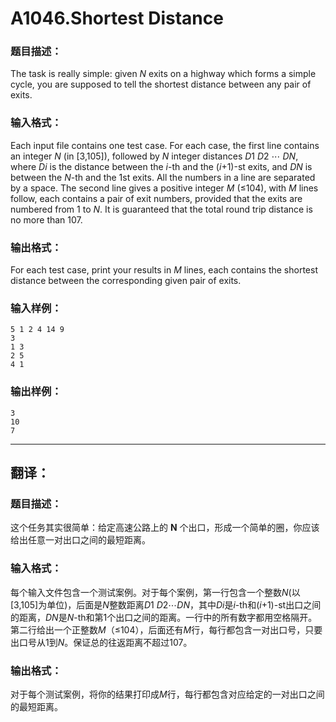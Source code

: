 # A1046.Shortest Distance

### 题目描述：

The task is really simple: given *N* exits on a highway which forms a simple cycle, you are supposed to tell the shortest distance between any pair of exits.

### 输入格式：

Each input file contains one test case. For each case, the first line contains an integer *N* (in [3,105]), followed by *N* integer distances *D*1 *D*2 ⋯ *DN*, where *Di* is the distance between the *i*-th and the (*i*+1)-st exits, and *DN* is between the *N*-th and the 1st exits. All the numbers in a line are separated by a space. The second line gives a positive integer *M* (≤104), with *M* lines follow, each contains a pair of exit numbers, provided that the exits are numbered from 1 to *N*. It is guaranteed that the total round trip distance is no more than 107.

### 输出格式：

For each test case, print your results in *M* lines, each contains the shortest distance between the corresponding given pair of exits.

### 输入样例：

```in
5 1 2 4 14 9
3
1 3
2 5
4 1
```

### 输出样例：

```out
3
10
7
```

---

## 翻译：

### 题目描述：

这个任务其实很简单：给定高速公路上的 **N** 个出口，形成一个简单的圈，你应该给出任意一对出口之间的最短距离。

### 输入格式：

每个输入文件包含一个测试案例。对于每个案例，第一行包含一个整数*N*(以[3,105]为单位)，后面是*N*整数距离*D*1 *D*2⋯*DN*，其中*Di*是*i*-th和(*i*+1)-st出口之间的距离，*DN*是*N*-th和第1个出口之间的距离。一行中的所有数字都用空格隔开。第二行给出一个正整数*M*（≤104），后面还有*M*行，每行都包含一对出口号，只要出口号从1到*N*。保证总的往返距离不超过107。

### 输出格式：

对于每个测试案例，将你的结果打印成*M*行，每行都包含对应给定的一对出口之间的最短距离。

